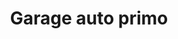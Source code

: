 ---
title: "Garage auto primo"
url: /port-saint-pere/garage-auto-primo/
shop: réparation de voitures
---